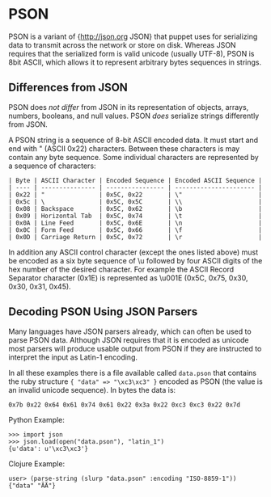 PSON
=============

PSON is a variant of {http://json.org JSON} that puppet uses for serializing
data to transmit across the network or store on disk. Whereas JSON requires
that the serialized form is valid unicode (usually UTF-8), PSON is 8bit ASCII,
which allows it to represent arbitrary bytes sequences in strings.

Differences from JSON
---------------------

PSON does *not differ* from JSON in its representation of objects, arrays, numbers, booleans, and null values. PSON *does* serialize strings differently from JSON.

A PSON string is a sequence of 8-bit ASCII encoded data. It must start and end
with " (ASCII 0x22) characters. Between these characters is may contain any
byte sequence. Some individual characters are represented by a sequence of
characters:

    | Byte | ASCII Character | Encoded Sequence | Encoded ASCII Sequence |
    | ---- | --------------- | ---------------- | ---------------------- |
    | 0x22 | "               | 0x5C, 0x22       | \"                     |
    | 0x5c | \               | 0x5C, 0x5C       | \\                     |
    | 0x08 | Backspace       | 0x5C, 0x62       | \b                     |
    | 0x09 | Horizontal Tab  | 0x5C, 0x74       | \t                     |
    | 0x0A | Line Feed       | 0x5C, 0x6E       | \n                     |
    | 0x0C | Form Feed       | 0x5C, 0x66       | \f                     |
    | 0x0D | Carriage Return | 0x5C, 0x72       | \r                     |

In addition any ASCII control character (except the ones listed above) must be
encoded as a six byte sequence of \u followed by four ASCII digits of the hex
number of the desired character. For example the ASCII Record Separator
character (0x1E) is represented as \u001E (0x5C, 0x75, 0x30, 0x30, 0x31, 0x45).

Decoding PSON Using JSON Parsers
--------------------------------

Many languages have JSON parsers already, which can often be used to parse PSON
data. Although JSON requires that it is encoded as unicode most parsers will
produce usable output from PSON if they are instructed to interpret the input
as Latin-1 encoding.

In all these examples there is a file available called `data.pson` that contains the ruby structure `{ "data" => "\xc3\xc3" }` encoded as PSON (the value is an invalid unicode sequence). In bytes the data is:

    0x7b 0x22 0x64 0x61 0x74 0x61 0x22 0x3a 0x22 0xc3 0xc3 0x22 0x7d

Python Example:

    >>> import json
    >>> json.load(open("data.pson"), "latin_1")
    {u'data': u'\xc3\xc3'}

Clojure Example:

    user> (parse-string (slurp "data.pson" :encoding "ISO-8859-1"))
    {"data" "ÃÃ"}
